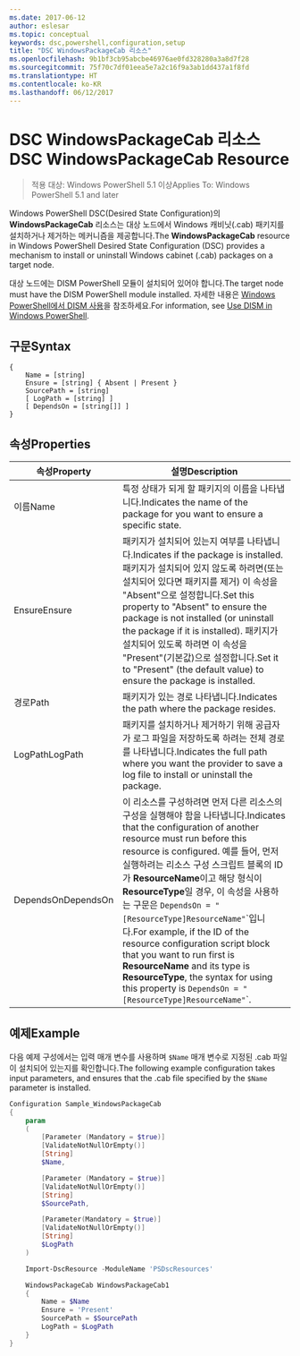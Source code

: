 ```yaml
---
ms.date: 2017-06-12
author: eslesar
ms.topic: conceptual
keywords: dsc,powershell,configuration,setup
title: "DSC WindowsPackageCab 리소스"
ms.openlocfilehash: 9b1bf3cb95abcbe46976ae0fd328280a3a8d7f28
ms.sourcegitcommit: 75f70c7df01eea5e7a2c16f9a3ab1dd437a1f8fd
ms.translationtype: HT
ms.contentlocale: ko-KR
ms.lasthandoff: 06/12/2017
---
```

# <a name="dsc-windowspackagecab-resource"></a><span data-ttu-id="16a2c-103">DSC WindowsPackageCab 리소스</span><span class="sxs-lookup"><span data-stu-id="16a2c-103">DSC WindowsPackageCab Resource</span></span>

> <span data-ttu-id="16a2c-104">적용 대상: Windows PowerShell 5.1 이상</span><span class="sxs-lookup"><span data-stu-id="16a2c-104">Applies To: Windows PowerShell 5.1 and later</span></span>

<span data-ttu-id="16a2c-105">Windows PowerShell DSC(Desired State Configuration)의 **WindowsPackageCab** 리소스는 대상 노드에서 Windows 캐비닛(.cab) 패키지를 설치하거나 제거하는 메커니즘을 제공합니다.</span><span class="sxs-lookup"><span data-stu-id="16a2c-105">The **WindowsPackageCab** resource in Windows PowerShell Desired State Configuration (DSC) provides a mechanism to install or uninstall Windows cabinet (.cab) packages on a target node.</span></span>

<span data-ttu-id="16a2c-106">대상 노드에는 DISM PowerShell 모듈이 설치되어 있어야 합니다.</span><span class="sxs-lookup"><span data-stu-id="16a2c-106">The target node must have the DISM PowerShell module installed.</span></span> <span data-ttu-id="16a2c-107">자세한 내용은 [Windows PowerShell에서 DISM 사용](https://msdn.microsoft.com/en-us/windows/hardware/commercialize/manufacture/desktop/use-dism-in-windows-powershell-s14)을 참조하세요.</span><span class="sxs-lookup"><span data-stu-id="16a2c-107">For information, see [Use DISM in Windows PowerShell](https://msdn.microsoft.com/en-us/windows/hardware/commercialize/manufacture/desktop/use-dism-in-windows-powershell-s14).</span></span> 


## <a name="syntax"></a><span data-ttu-id="16a2c-108">구문</span><span class="sxs-lookup"><span data-stu-id="16a2c-108">Syntax</span></span>

```
{
    Name = [string]
    Ensure = [string] { Absent | Present }
    SourcePath = [string]
    [ LogPath = [string] ]
    [ DependsOn = [string[]] ]
}
```

## <a name="properties"></a><span data-ttu-id="16a2c-109">속성</span><span class="sxs-lookup"><span data-stu-id="16a2c-109">Properties</span></span>

|  <span data-ttu-id="16a2c-110">속성</span><span class="sxs-lookup"><span data-stu-id="16a2c-110">Property</span></span>  |  <span data-ttu-id="16a2c-111">설명</span><span class="sxs-lookup"><span data-stu-id="16a2c-111">Description</span></span>   | 
|---|---| 
| <span data-ttu-id="16a2c-112">이름</span><span class="sxs-lookup"><span data-stu-id="16a2c-112">Name</span></span>| <span data-ttu-id="16a2c-113">특정 상태가 되게 할 패키지의 이름을 나타냅니다.</span><span class="sxs-lookup"><span data-stu-id="16a2c-113">Indicates the name of the package for you want to ensure a specific state.</span></span>| 
| <span data-ttu-id="16a2c-114">Ensure</span><span class="sxs-lookup"><span data-stu-id="16a2c-114">Ensure</span></span>| <span data-ttu-id="16a2c-115">패키지가 설치되어 있는지 여부를 나타냅니다.</span><span class="sxs-lookup"><span data-stu-id="16a2c-115">Indicates if the package is installed.</span></span> <span data-ttu-id="16a2c-116">패키지가 설치되어 있지 않도록 하려면(또는 설치되어 있다면 패키지를 제거) 이 속성을 "Absent"으로 설정합니다.</span><span class="sxs-lookup"><span data-stu-id="16a2c-116">Set this property to "Absent" to ensure the package is not installed (or uninstall the package if it is installed).</span></span> <span data-ttu-id="16a2c-117">패키지가 설치되어 있도록 하려면 이 속성을 "Present"(기본값)으로 설정합니다.</span><span class="sxs-lookup"><span data-stu-id="16a2c-117">Set it to "Present" (the default value) to ensure the package is installed.</span></span>|
| <span data-ttu-id="16a2c-118">경로</span><span class="sxs-lookup"><span data-stu-id="16a2c-118">Path</span></span>| <span data-ttu-id="16a2c-119">패키지가 있는 경로 나타냅니다.</span><span class="sxs-lookup"><span data-stu-id="16a2c-119">Indicates the path where the package resides.</span></span>| 
| <span data-ttu-id="16a2c-120">LogPath</span><span class="sxs-lookup"><span data-stu-id="16a2c-120">LogPath</span></span>| <span data-ttu-id="16a2c-121">패키지를 설치하거나 제거하기 위해 공급자가 로그 파일을 저장하도록 하려는 전체 경로를 나타냅니다.</span><span class="sxs-lookup"><span data-stu-id="16a2c-121">Indicates the full path where you want the provider to save a log file to install or uninstall the package.</span></span>| 
| <span data-ttu-id="16a2c-122">DependsOn</span><span class="sxs-lookup"><span data-stu-id="16a2c-122">DependsOn</span></span> | <span data-ttu-id="16a2c-123">이 리소스를 구성하려면 먼저 다른 리소스의 구성을 실행해야 함을 나타냅니다.</span><span class="sxs-lookup"><span data-stu-id="16a2c-123">Indicates that the configuration of another resource must run before this resource is configured.</span></span> <span data-ttu-id="16a2c-124">예를 들어, 먼저 실행하려는 리소스 구성 스크립트 블록의 ID가 **ResourceName**이고 해당 형식이 **ResourceType**일 경우, 이 속성을 사용하는 구문은 `DependsOn = "[ResourceType]ResourceName"`\`입니다.</span><span class="sxs-lookup"><span data-stu-id="16a2c-124">For example, if the ID of the resource configuration script block that you want to run first is **ResourceName** and its type is **ResourceType**, the syntax for using this property is `DependsOn = "[ResourceType]ResourceName"`\`.</span></span>| 

## <a name="example"></a><span data-ttu-id="16a2c-125">예제</span><span class="sxs-lookup"><span data-stu-id="16a2c-125">Example</span></span>

<span data-ttu-id="16a2c-126">다음 예제 구성에서는 입력 매개 변수를 사용하며 `$Name` 매개 변수로 지정된 .cab 파일이 설치되어 있는지를 확인합니다.</span><span class="sxs-lookup"><span data-stu-id="16a2c-126">The following example configuration takes input parameters, and ensures that the .cab file specified by the `$Name` parameter is installed.</span></span>

```powershell
Configuration Sample_WindowsPackageCab
{
    param
    (
        [Parameter (Mandatory = $true)]
        [ValidateNotNullOrEmpty()]
        [String]
        $Name,

        [Parameter (Mandatory = $true)]
        [ValidateNotNullOrEmpty()]
        [String]
        $SourcePath,

        [Parameter(Mandatory = $true)]
        [ValidateNotNullOrEmpty()]
        [String]
        $LogPath
    )

    Import-DscResource -ModuleName 'PSDscResources'

    WindowsPackageCab WindowsPackageCab1
    {
        Name = $Name
        Ensure = 'Present'
        SourcePath = $SourcePath
        LogPath = $LogPath
    }
}
```

